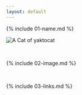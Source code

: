 ```yaml
---
layout: default
---
```


{% include 01-name.md %}

![A Cat of yaktocat](https://octodex.github.com/images/yaktocat.png)

<br>

{% include 02-image.md %}

<br>

{% include 03-links.md %}


